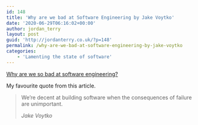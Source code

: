 ```yaml
---
id: 148
title: 'Why are we bad at Software Engineering by Jake Voytko'
date: '2020-06-29T06:16:02+00:00'
author: jordan_terry
layout: post
guid: 'http://jordanterry.co.uk/?p=148'
permalink: /why-are-we-bad-at-software-engineering-by-jake-voytko
categories:
    - 'Lamenting the state of software'
---
```


[Why are we so bad at software engineering?](https://www.bitlog.com/2020/02/12/why-are-we-so-bad-at-software-engineering/)

My favourite quote from this article.

> We’re decent at building software when the consequences of failure are unimportant.
> 
> <cite>Jake Voytko</cite>